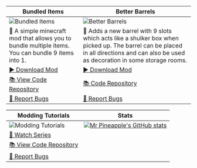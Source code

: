 Bundled Items | Better Barrels
-- | --
![Bundled Items](https://i.imgur.com/nKRkIA6.png)| ![Better Barrels](https://i.imgur.com/QcxhCcl.png)
📖 A simple minecraft mod that allows you to bundle multiple items. You can bundle 9 items into 1. | 📖 Adds a new barrel with 9 slots which acts like a shulker box when picked up. The barrel can be placed in all directions and can also be used as decoration in some storage rooms.
[▶️ Download Mod](https://www.curseforge.com/minecraft/mc-mods/bundled-items) | [▶️ Download Mod](https://www.curseforge.com/minecraft/mc-mods/better-barrels)
[📚 View Code Repository](https://github.com/Mr-Pineapple/Bundled-Items-Fabric) | [📚 Code Repository](https://github.com/Mr-Pineapple/BetterBarrels)
[🐞 Report Bugs](https://github.com/Mr-Pineapple/Bundled-Items-Fabric/issues) | [🐞 Report Bugs](https://github.com/Mr-Pineapple/BetterBarrels/issues)

Modding Tutorials | Stats
-- | --
![Modding Tutorials](https://i.imgur.com/v08QmHB.png) | [![Mr Pineapple's GitHub stats](https://github-readme-stats.vercel.app/api?username=Mr-Pineapple&theme=tokyonight)](https://github.com/anuraghazra/github-readme-stats)
[🎥 Watch Series](https://www.youtube.com/playlist?list=PL_A3Jq4AHpVu6V6elaTRTk5fUCKRDHK2g) | 
[📚 View Code Repository](https://github.com/Mr-Pineapple/Pine-Tutorial) |  
[🐞 Report Bugs](https://github.com/Mr-Pineapple/Pine-Tutorial/issues) |  
